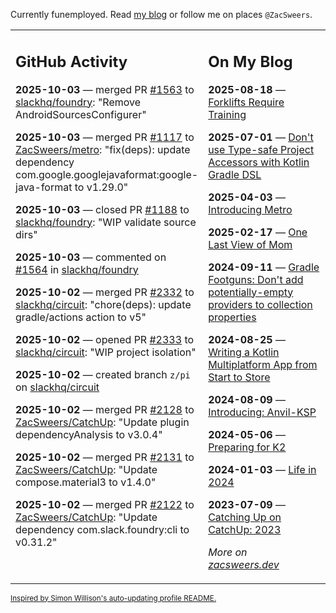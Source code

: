 Currently funemployed. Read [my blog](https://zacsweers.dev/) or follow me on places `@ZacSweers`.

<table><tr><td valign="top" width="60%">

## GitHub Activity
<!-- githubActivity starts -->
**2025-10-03** — merged PR [#1563](https://github.com/slackhq/foundry/pull/1563) to [slackhq/foundry](https://github.com/slackhq/foundry): "Remove AndroidSourcesConfigurer"

**2025-10-03** — merged PR [#1117](https://github.com/ZacSweers/metro/pull/1117) to [ZacSweers/metro](https://github.com/ZacSweers/metro): "fix(deps): update dependency com.google.googlejavaformat:google-java-format to v1.29.0"

**2025-10-03** — closed PR [#1188](https://github.com/slackhq/foundry/pull/1188) to [slackhq/foundry](https://github.com/slackhq/foundry): "WIP validate source dirs"

**2025-10-03** — commented on [#1564](https://github.com/slackhq/foundry/pull/1564#issuecomment-3366644729) in [slackhq/foundry](https://github.com/slackhq/foundry)

**2025-10-02** — merged PR [#2332](https://github.com/slackhq/circuit/pull/2332) to [slackhq/circuit](https://github.com/slackhq/circuit): "chore(deps): update gradle/actions action to v5"

**2025-10-02** — opened PR [#2333](https://github.com/slackhq/circuit/pull/2333) to [slackhq/circuit](https://github.com/slackhq/circuit): "WIP project isolation"

**2025-10-02** — created branch `z/pi` on [slackhq/circuit](https://github.com/slackhq/circuit)

**2025-10-02** — merged PR [#2128](https://github.com/ZacSweers/CatchUp/pull/2128) to [ZacSweers/CatchUp](https://github.com/ZacSweers/CatchUp): "Update plugin dependencyAnalysis to v3.0.4"

**2025-10-02** — merged PR [#2131](https://github.com/ZacSweers/CatchUp/pull/2131) to [ZacSweers/CatchUp](https://github.com/ZacSweers/CatchUp): "Update compose.material3 to v1.4.0"

**2025-10-02** — merged PR [#2122](https://github.com/ZacSweers/CatchUp/pull/2122) to [ZacSweers/CatchUp](https://github.com/ZacSweers/CatchUp): "Update dependency com.slack.foundry:cli to v0.31.2"
<!-- githubActivity ends -->
</td><td valign="top" width="40%">

## On My Blog
<!-- blog starts -->
**2025-08-18** — [Forklifts Require Training](https://www.zacsweers.dev/forklifts-require-training/)

**2025-07-01** — [Don't use Type-safe Project Accessors with Kotlin Gradle DSL](https://www.zacsweers.dev/dont-use-type-safe-project-accessors-with-kotlin-gradle-dsl/)

**2025-04-03** — [Introducing Metro](https://www.zacsweers.dev/introducing-metro/)

**2025-02-17** — [One Last View of Mom](https://www.zacsweers.dev/one-last-view-of-mom/)

**2024-09-11** — [Gradle Footguns: Don't add potentially-empty providers to collection properties](https://www.zacsweers.dev/gradle-footgun-adding-empty-providers-to-collection-properties/)

**2024-08-25** — [Writing a Kotlin Multiplatform App from Start to Store](https://www.zacsweers.dev/writing-a-kotlin-multiplatform-app-from-start-to-store/)

**2024-08-09** — [Introducing: Anvil-KSP](https://www.zacsweers.dev/introducing-anvil-ksp/)

**2024-05-06** — [Preparing for K2](https://www.zacsweers.dev/preparing-for-k2/)

**2024-01-03** — [Life in 2024](https://www.zacsweers.dev/life-in-2024/)

**2023-07-09** — [Catching Up on CatchUp: 2023](https://www.zacsweers.dev/catching-up-on-catchup-2023/)
<!-- blog ends -->
_More on [zacsweers.dev](https://zacsweers.dev/)_
</td></tr></table>

<sub><a href="https://simonwillison.net/2020/Jul/10/self-updating-profile-readme/">Inspired by Simon Willison's auto-updating profile README.</a></sub>